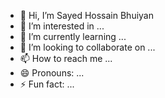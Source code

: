 - 👋 Hi, I’m Sayed Hossain Bhuiyan
- 👀 I’m interested in ...
- 🌱 I’m currently learning ...
- 💞️ I’m looking to collaborate on ...
- 📫 How to reach me ...
- 😄 Pronouns: ...
- ⚡ Fun fact: ...

<!---
sayedm360ict/sayedm360ict is a ✨ special ✨ repository because its `README.md` (this file) appears on your GitHub profile.
You can click the Preview link to take a look at your changes.
--->
